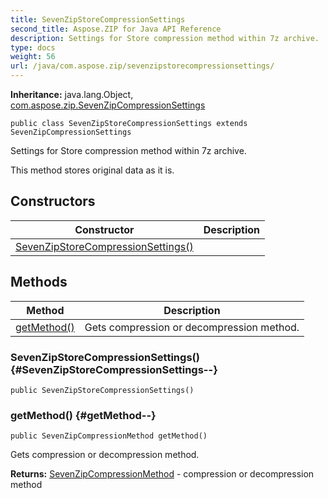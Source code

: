 ```yaml
---
title: SevenZipStoreCompressionSettings
second_title: Aspose.ZIP for Java API Reference
description: Settings for Store compression method within 7z archive.
type: docs
weight: 56
url: /java/com.aspose.zip/sevenzipstorecompressionsettings/
---
```


**Inheritance:**
java.lang.Object, [com.aspose.zip.SevenZipCompressionSettings](../../com.aspose.zip/sevenzipcompressionsettings)
```
public class SevenZipStoreCompressionSettings extends SevenZipCompressionSettings
```

Settings for Store compression method within 7z archive.

This method stores original data as it is.
## Constructors

| Constructor | Description |
| --- | --- |
| [SevenZipStoreCompressionSettings()](#SevenZipStoreCompressionSettings--) |  |
## Methods

| Method | Description |
| --- | --- |
| [getMethod()](#getMethod--) | Gets compression or decompression method. |
### SevenZipStoreCompressionSettings() {#SevenZipStoreCompressionSettings--}
```
public SevenZipStoreCompressionSettings()
```


### getMethod() {#getMethod--}
```
public SevenZipCompressionMethod getMethod()
```


Gets compression or decompression method.

**Returns:**
[SevenZipCompressionMethod](../../com.aspose.zip/sevenzipcompressionmethod) - compression or decompression method
